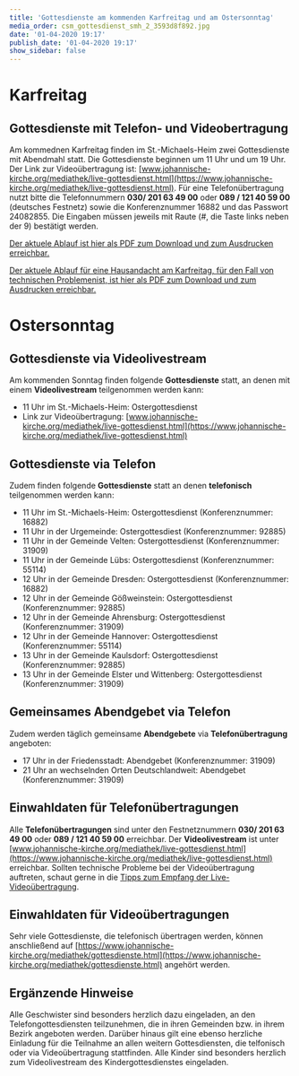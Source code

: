 ```yaml
---
title: 'Gottesdienste am kommenden Karfreitag und am Ostersonntag'
media_order: csm_gottesdienst_smh_2_3593d8f892.jpg
date: '01-04-2020 19:17'
publish_date: '01-04-2020 19:17'
show_sidebar: false
---
```


# Karfreitag
## Gottesdienste mit Telefon- und Videobertragung
Am kommednen Karfreitag finden im St.-Michaels-Heim zwei Gottesdienste mit Abendmahl statt. Die Gottesdienste beginnen um 11 Uhr und um 19 Uhr. Der Link zur Videoübertragung ist: [www.johannische-kirche.org/mediathek/live-gottesdienst.html](https://www.johannische-kirche.org/mediathek/live-gottesdienst.html). Für eine Telefonübertragung nutzt bitte die Telefonnummern **030/ 201 63 49 00** oder **089 / 121 40 59 00** (deutsches Festnetz) sowie die Konferenznummer 16882 und das Passwort 24082855. Die Eingaben müssen jeweils mit Raute (#, die Taste links neben der 9) bestätigt werden.

[Der aktuele Ablauf ist hier als PDF zum Download und zum Ausdrucken erreichbar.](https://cloud.johannische-kirche.org/index.php/s/yELHsXe2cwdZsid)

[Der aktuele Ablauf für eine Hausandacht am Karfreitag, für den Fall von technischen Problemenist, ist hier als PDF zum Download und zum Ausdrucken erreichbar.](https://cloud.johannische-kirche.org/index.php/s/sGo5HPsLANNMWrQ)
# Ostersonntag
## Gottesdienste via Videolivestream
Am kommenden Sonntag finden folgende **Gottesdienste** statt, an denen mit einem **Videolivestream** teilgenommen werden kann:
* 11 Uhr im St.-Michaels-Heim: Ostergottesdienst
* Link zur Videoübertragung: [www.johannische-kirche.org/mediathek/live-gottesdienst.html](https://www.johannische-kirche.org/mediathek/live-gottesdienst.html)

## Gottesdienste via Telefon
Zudem finden folgende **Gottesdienste** statt an denen **telefonisch** teilgenommen werden kann:
* 11 Uhr im St.-Michaels-Heim: Ostergottesdienst (Konferenznummer: 16882)
* 11 Uhr in der Urgemeinde: Ostergottesdiest (Konferenznummer: 92885)
* 11 Uhr in der Gemeinde Velten: Ostergottesdienst (Konferenznummer: 31909)
* 11 Uhr in der Gemeinde Lübs: Ostergottesdienst (Konferenznummer: 55114)
* 12 Uhr in der Gemeinde Dresden: Ostergottesdienst (Konferenznummer: 16882)
* 12 Uhr in der Gemeinde Gößweinstein: Ostergottesdienst (Konferenznummer: 92885)
* 12 Uhr in der Gemeinde Ahrensburg: Ostergottesdienst (Konferenznummer: 31909)
* 12 Uhr in der Gemeinde Hannover: Ostergottesdienst (Konferenznummer: 55114)
* 13 Uhr in der Gemeinde Kaulsdorf: Ostergottesdienst (Konferenznummer: 92885)
* 13 Uhr in der Gemeinde Elster und Wittenberg: Ostergottesdienst (Konferenznummer: 31909)

## Gemeinsames Abendgebet via Telefon
Zudem werden täglich gemeinsame **Abendgebete** via **Telefonübertragung** angeboten:
* 17 Uhr in der Friedensstadt: Abendgebet (Konferenznummer: 31909)
* 21 Uhr an wechselnden Orten Deutschlandweit: Abendgebet (Konferenznummer: 31909)

## Einwahldaten für Telefonübertragungen
Alle **Telefonübertragungen** sind unter den Festnetznummern **030/ 201 63 49 00** oder **089 / 121 40 59 00** erreichbar.
Der **Videolivestream** ist unter [www.johannische-kirche.org/mediathek/live-gottesdienst.html](https://www.johannische-kirche.org/mediathek/live-gottesdienst.html) erreichbar.
Sollten technische Probleme bei der Videoübertragung auftreten, schaut gerne in die [Tipps zum Empfang der Live-Videoübertragung](https://cloud.johannische-kirche.org/index.php/s/Smg4kD3tRNBENYp).

## Einwahldaten für Videoübertragungen
Sehr viele Gottesdienste, die telefonisch übertragen werden, können anschließend auf [https://www.johannische-kirche.org/mediathek/gottesdienste.html](https://www.johannische-kirche.org/mediathek/gottesdienste.html) angehört werden.

## Ergänzende Hinweise 
Alle Geschwister sind besonders herzlich dazu eingeladen, an den Telefongottesdiensten teilzunehmen, die in ihren Gemeinden bzw. in ihrem Bezirk angeboten werden. Darüber hinaus gilt eine ebenso herzliche Einladung für die Teilnahme an allen weitern Gottesdiensten, die telfonisch oder via Videoübertragung stattfinden. Alle Kinder sind besonders herzlich zum Videolivestream des Kindergottesdienstes eingeladen.
